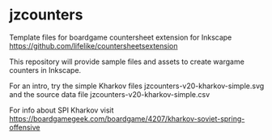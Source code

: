 # jzcounters
Template files for boardgame countersheet extension for Inkscape https://github.com/lifelike/countersheetsextension

This repository will provide sample files and assets to create wargame counters in Inkscape. 

For an intro, try the simple Kharkov files jzcounters-v20-kharkov-simple.svg and the source data file jzcounters-v20-kharkov-simple.csv

For info about SPI Kharkov visit https://boardgamegeek.com/boardgame/4207/kharkov-soviet-spring-offensive
